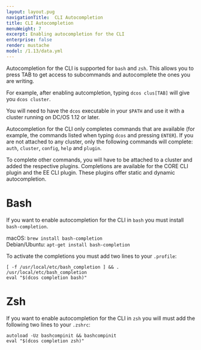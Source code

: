 ```yaml
---
layout: layout.pug
navigationTitle:  CLI Autocompletion
title: CLI Autocompletion
menuWeight: 7
excerpt: Enabling autocompletion for the CLI
enterprise: false
render: mustache
model: /1.13/data.yml
---
```


Autocompletion for the CLI is supported for `bash` and `zsh`. This allows you to press TAB to get access to subcommands and autocomplete the ones you are writing.

For example, after enabling autcompletion, typing `dcos clus[TAB]` will give you `dcos cluster`.

You will need to have the `dcos` executable in your `$PATH` and use it with a cluster running on DC/OS 1.12 or later.

Autocompletion for the CLI only completes commands that are available (for example, the commands listed when typing `dcos` and pressing `ENTER`). If you are not attached to any cluster, only the following commands will complete: `auth`, `cluster`, `config`, `help` and `plugin`.

To complete other commands, you will have to be attached to a cluster and added the respective plugins. Completions are available for the CORE CLI plugin and the EE CLI plugin. These plugins offer static and dynamic autocompletion.

# Bash


If you want to enable autocompletion for the CLI in `bash` you must install `bash-completion`.

macOS:  `brew install bash-completion` \
Debian/Ubuntu: `apt-get install bash-completion`

To activate the completions you must add two lines to your `.profile`:
```
[ -f /usr/local/etc/bash_completion ] && . /usr/local/etc/bash_completion
eval "$(dcos completion bash)"
```


# Zsh


If you want to enable autocompletion for the CLI in `zsh` you will must add the following two lines to your `.zshrc`:

```
autoload -Uz bashcompinit && bashcompinit
eval "$(dcos completion zsh)"
```
